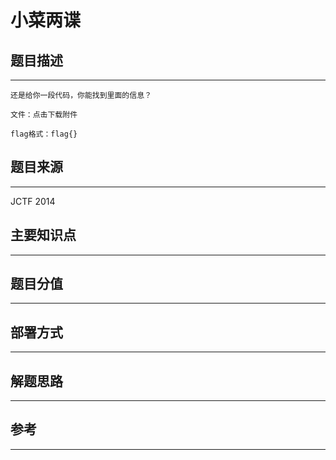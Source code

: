 # 小菜两谍

## 题目描述
---
```
还是给你一段代码，你能找到里面的信息？

文件：点击下载附件

flag格式：flag{}
```

## 题目来源
---
JCTF 2014

## 主要知识点
---


## 题目分值
---


## 部署方式
---


## 解题思路
---


## 参考
---
